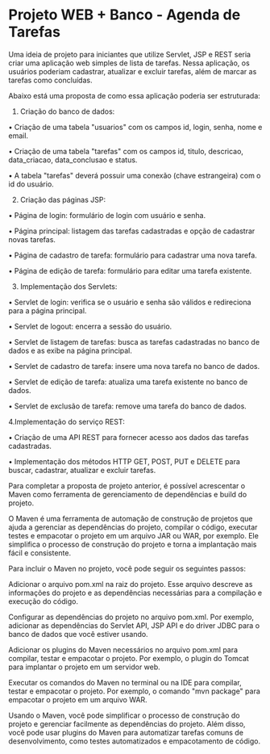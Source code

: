 # Projeto WEB + Banco - Agenda de Tarefas 

Uma ideia de projeto para iniciantes que utilize Servlet, JSP e REST seria criar uma aplicação web simples de lista de tarefas. Nessa aplicação, os usuários poderiam cadastrar, atualizar e excluir tarefas, além de marcar as tarefas como concluídas.

Abaixo está uma proposta de como essa aplicação poderia ser estruturada:

1. Criação do banco de dados:

  
  •	 Criação de uma tabela "usuarios" com os campos id, login, senha, nome e email.
  
  • Criação de uma tabela "tarefas" com os campos id, titulo, descricao, data_criacao, data_conclusao e status.
  
  •	A tabela "tarefas" deverá possuir uma conexão (chave estrangeira) com o id do usuário.
    
2. Criação das páginas JSP:

  •	Página de login: formulário de login com usuário e senha.
  
  •	Página principal: listagem das tarefas cadastradas e opção de cadastrar novas tarefas.
  
  •	Página de cadastro de tarefa: formulário para cadastrar uma nova tarefa.
  
  •	Página de edição de tarefa: formulário para editar uma tarefa existente.

3. Implementação dos Servlets:

  •	Servlet de login: verifica se o usuário e senha são válidos e redireciona para a página principal.
  
  •	Servlet de logout: encerra a sessão do usuário.
  
  •	Servlet de listagem de tarefas: busca as tarefas cadastradas no banco de dados e as exibe na página principal.
  
  •	Servlet de cadastro de tarefa: insere uma nova tarefa no banco de dados.
  
  •	Servlet de edição de tarefa: atualiza uma tarefa existente no banco de dados.
  
  •	Servlet de exclusão de tarefa: remove uma tarefa do banco de dados.

4.Implementação do serviço REST:

  •	Criação de uma API REST para fornecer acesso aos dados das tarefas cadastradas.
  
  •	Implementação dos métodos HTTP GET, POST, PUT e DELETE para buscar, cadastrar, atualizar e excluir tarefas.

Para completar a proposta de projeto anterior, é possível acrescentar o Maven como ferramenta de gerenciamento de dependências e build do projeto.

O Maven é uma ferramenta de automação de construção de projetos que ajuda a gerenciar as dependências do projeto, compilar o código, executar testes e empacotar o projeto em um arquivo JAR ou WAR, por exemplo. Ele simplifica o processo de construção do projeto e torna a implantação mais fácil e consistente.

Para incluir o Maven no projeto, você pode seguir os seguintes passos:

Adicionar o arquivo pom.xml na raiz do projeto. Esse arquivo descreve as informações do projeto e as dependências necessárias para a compilação e execução do código.

Configurar as dependências do projeto no arquivo pom.xml. Por exemplo, adicionar as dependências do Servlet API, JSP API e do driver JDBC para o banco de dados que você estiver usando.

Adicionar os plugins do Maven necessários no arquivo pom.xml para compilar, testar e empacotar o projeto. Por exemplo, o plugin do Tomcat para implantar o projeto em um servidor web.

Executar os comandos do Maven no terminal ou na IDE para compilar, testar e empacotar o projeto. Por exemplo, o comando "mvn package" para empacotar o projeto em um arquivo WAR.

Usando o Maven, você pode simplificar o processo de construção do projeto e gerenciar facilmente as dependências do projeto. Além disso, você pode usar plugins do Maven para automatizar tarefas comuns de desenvolvimento, como testes automatizados e empacotamento de código.


